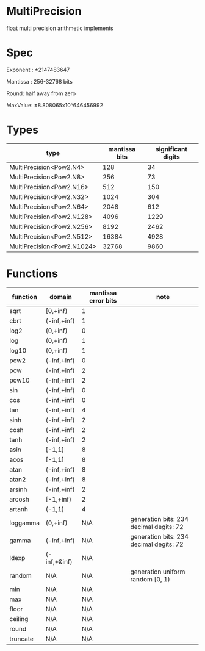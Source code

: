 # MultiPrecision
 float multi precision arithmetic implements

# Spec

Exponent : &plusmn;2147483647

Mantissa : 256-32768 bits

Round: half away from zero

MaxValue: &plusmn;8.808065x10^646456992

# Types

|type|mantissa bits|significant digits|
|----|----|----|
|MultiPrecision&lt;Pow2.N4&gt;|128|34|
|MultiPrecision&lt;Pow2.N8&gt;|256|73|
|MultiPrecision&lt;Pow2.N16&gt;|512|150|
|MultiPrecision&lt;Pow2.N32&gt;|1024|304|
|MultiPrecision&lt;Pow2.N64&gt;|2048|612|
|MultiPrecision&lt;Pow2.N128&gt;|4096|1229|
|MultiPrecision&lt;Pow2.N256&gt;|8192|2462|
|MultiPrecision&lt;Pow2.N512&gt;|16384|4928|
|MultiPrecision&lt;Pow2.N1024&gt;|32768|9860|

# Functions

|function|domain|mantissa error bits|note|
|----|----|----|----|
|sqrt|&#91;0,+inf&#41;|1||
|cbrt|&#40;-inf,+inf&#41;|1||
|log2|&#40;0,+inf&#41;|0||
|log|&#40;0,+inf&#41;|1||
|log10|&#40;0,+inf&#41;|1||
|pow2|&#40;-inf,+inf&#41;|0||
|pow|&#40;-inf,+inf&#41;|2||
|pow10|&#40;-inf,+inf&#41;|2||
|sin|&#40;-inf,+inf&#41;|0||
|cos|&#40;-inf,+inf&#41;|0||
|tan|&#40;-inf,+inf&#41;|4||
|sinh|&#40;-inf,+inf&#41;|2||
|cosh|&#40;-inf,+inf&#41;|2||
|tanh|&#40;-inf,+inf&#41;|2||
|asin|&#91;-1,1&#93;|8||
|acos|&#91;-1,1&#93;|8||
|atan|&#40;-inf,+inf&#41;|8||
|atan2|&#40;-inf,+inf&#41;|8||
|arsinh|&#40;-inf,+inf&#41;|2||
|arcosh|&#91;-1,+inf&#41;|2||
|artanh|&#40;-1,1&#41;|4||
|loggamma|&#40;0,+inf&#41;|N/A|generation bits: 234<br>decimal degits: 72|
|gamma|&#40;-inf,+inf&#41;|N/A|generation bits: 234<br>decimal degits: 72|
|ldexp|&#40;-inf,+&inf&#41;|N/A||
|random|N/A|N/A|generation uniform random &#91;0, 1&#41;|
|min|N/A|N/A||
|max|N/A|N/A||
|floor|N/A|N/A||
|ceiling|N/A|N/A||
|round|N/A|N/A||
|truncate|N/A|N/A||